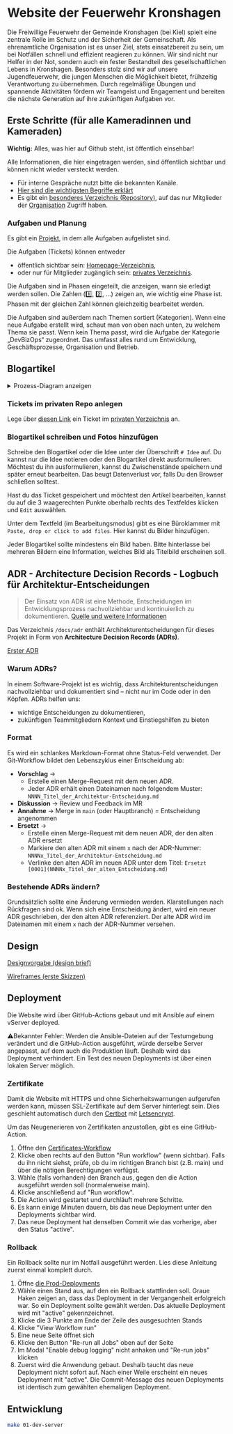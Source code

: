 # Website der Feuerwehr Kronshagen

Die Freiwillige Feuerwehr der Gemeinde Kronshagen (bei Kiel) spielt eine zentrale Rolle im Schutz und der Sicherheit der
Gemeinschaft. Als ehrenamtliche Organisation ist es unser Ziel, stets einsatzbereit zu sein, um bei Notfällen schnell
und effizient reagieren zu können. Wir sind nicht nur Helfer in der Not, sondern auch ein fester Bestandteil des
gesellschaftlichen Lebens in Kronshagen. Besonders stolz sind wir auf unsere Jugendfeuerwehr, die jungen Menschen die
Möglichkeit bietet, frühzeitig Verantwortung zu übernehmen. Durch regelmäßige Übungen und spannende Aktivitäten fördern
wir Teamgeist und Engagement und bereiten die nächste Generation auf ihre zukünftigen Aufgaben vor.

## Erste Schritte (für alle Kameradinnen und Kameraden)

**Wichtig:** Alles, was hier auf Github steht, ist öffentlich einsehbar!

Alle Informationen, die hier eingetragen werden, sind öffentlich sichtbar und können nicht wieder versteckt werden.

- Für interne Gespräche nutzt bitte die bekannten Kanäle.
- [Hier sind die wichtigsten Begriffe erklärt](./docs/erste-schritte/Grundbegriffe.md)
- Es gibt ein [besonderes Verzeichnis (Repository)](https://github.com/Feuerwehr-Kronshagen/private), auf das nur
  Mitglieder der [Organisation](https://github.com/Feuerwehr-Kronshagen) Zugriff haben.

### Aufgaben und Planung

Es gibt ein [Projekt](https://github.com/orgs/Feuerwehr-Kronshagen/projects/1), in dem alle Aufgaben
aufgelistet sind.

Die Aufgaben (Tickets) können entweder

- öffentlich sichtbar sein: [Homepage-Verzeichnis](https://github.com/Feuerwehr-Kronshagen/homepage),
- oder nur für Mitglieder zugänglich sein: [privates Verzeichnis](https://github.com/Feuerwehr-Kronshagen/private).

Die Aufgaben sind in Phasen eingeteilt, die anzeigen, wann sie erledigt werden sollen. Die Zahlen (1️⃣, 2️⃣, ...) zeigen
an, wie wichtig eine Phase ist. Phasen mit der gleichen Zahl können gleichzeitig bearbeitet werden.

Die Aufgaben sind außerdem nach Themen sortiert (Kategorien). Wenn eine neue Aufgabe erstellt wird, schaut man von
oben nach unten, zu welchem Thema sie passt. Wenn kein Thema passt, wird die Aufgabe der Kategorie „DevBizOps“
zugeordnet. Das umfasst alles rund um Entwicklung, Geschäftsprozesse, Organisation und Betrieb.

## Blogartikel

<details>
  <summary>Prozess-Diagram anzeigen</summary>

```mermaid
flowchart TD
  private[Ticket im privaten Repo anlegen]
  write[Blogartikel schreiben und Fotos hinzufügen]
  review{Abnahme durch Vorstandsmitglied}
  code[Blogartikel im Code erstellen]
  test(Testumgebung zum Anschauen)
  pr{Abnahme durch EntwicklerIn}
  prod(Veröffentlichung des Artikels in Produktion)
  private --> write
  write --> review
  review -->|Veröffentlichung ok| code
  review -->|Änderungswunsch| write
  code --> test
  code --> pr
  pr -->|technisch ok| prod
  pr -->|Änderungsvorschlag| code
```

</details>

### Tickets im privaten Repo anlegen

Lege über [diesen Link](https://github.com/Feuerwehr-Kronshagen/private/issues/new?template=blog.md) ein Ticket
im [privaten Verzeichnis](https://github.com/Feuerwehr-Kronshagen/private) an.

### Blogartikel schreiben und Fotos hinzufügen

Schreibe den Blogartikel oder die Idee unter der Überschrift `# Idee` auf. Du kannst nur die Idee notieren oder den
Blogartikel direkt ausformulieren. Möchtest du ihn ausformulieren, kannst du Zwischenstände speichern und später
erneut bearbeiten. Das beugt Datenverlust vor, falls Du den Browser schließen solltest.

Hast du das Ticket gespeichert und möchtest den Artikel bearbeiten, kannst du auf die 3 waagerechten Punkte oberhalb
rechts des Textfeldes klicken und `Edit` auswählen.

Unter dem Textfeld (im Bearbeitungsmodus) gibt es eine Büroklammer mit `Paste, drop or click to add files`. Hier
kannst du Bilder hinzufügen.

Jeder Blogartikel sollte mindestens ein Bild haben. Bitte hinterlasse bei mehreren Bildern eine Information, welches
Bild als Titelbild erscheinen soll.

## ADR - Architecture Decision Records - Logbuch für Architektur-Entscheidungen

> Der Einsatz von ADR ist eine Methode, Entscheidungen im Entwicklungsprozess nachvollziehbar und kontinuierlich zu
> dokumentieren.
> [Quelle und weitere Informationen](https://www.heise.de/hintergrund/Gut-dokumentiert-Architecture-Decision-Records-4664988.html?seite=all)

Das Verzeichnis `/docs/adr` enthält Architekturentscheidungen für dieses Projekt in Form von **Architecture Decision
Records (ADRs)**.

[Erster ADR](./docs/adr/0001_Architektur-Entscheidungen_dokumentieren.md)

### Warum ADRs?

In einem Software-Projekt ist es wichtig, dass Architekturentscheidungen nachvollziehbar und dokumentiert sind – nicht
nur im Code oder in den Köpfen. ADRs helfen uns:

- wichtige Entscheidungen zu dokumentieren,
- zukünftigen Teammitgliedern Kontext und Einstiegshilfen zu bieten

### Format

Es wird ein schlankes Markdown-Format ohne Status-Feld verwendet. Der Git-Workflow bildet den Lebenszyklus einer
Entscheidung ab:

- **Vorschlag** →
  - Erstelle einen Merge-Request mit dem neuen ADR.
  - Jeder ADR erhält einen Dateinamen nach folgendem Muster: `NNNN_Titel_der_Architektur-Entscheidung.md`
- **Diskussion** → Review und Feedback im MR
- **Annahme** → Merge in `main` (oder Hauptbranch) = Entscheidung angenommen
- **Ersetzt** →
  - Erstelle einen Merge-Request mit dem neuen ADR, der den alten ADR ersetzt
  - Markiere den alten ADR mit einem `x` nach der ADR-Nummer: `NNNNx_Titel_der_Architektur-Entscheidung.md`
  - Verlinke den alten ADR im neuen ADR unter dem Titel: `Ersetzt [0001](NNNNx_Titel_der_alten_Entscheidung.md)`

### Bestehende ADRs ändern?

Grundsätzlich sollte eine Änderung vermieden werden. Klarstellungen nach Rückfragen sind ok. Wenn sich eine Entscheidung
ändert, wird ein neuer ADR geschrieben, der den alten ADR referenziert. Der alte ADR wird im Dateinamen mit einem `x`
nach der ADR-Nummer versehen.

## Design

[Designvorgabe (design brief)](docs/design/design_brief.md)

[Wireframes (erste Skizzen)](docs/design/wireframes.md)

## Deployment

Die Website wird über GitHub-Actions gebaut und mit Ansible auf einem vServer deployed.

⚠️Bekannter Fehler: Werden die Ansible-Dateien auf der Testumgebung verändert und die GitHub-Action ausgeführt, würde
derselbe Server angepasst, auf dem auch die Produktion läuft. Deshalb wird das Deployment verhindert. Ein Test des
neuen Deployments ist über einen lokalen Server möglich.

### Zertifikate

Damit die Website mit HTTPS und ohne Sicherheitswarnungen aufgerufen werden kann, müssen SSL-Zertifikate auf dem
Server hinterlegt sein. Dies geschieht automatisch durch den [Certbot](https://certbot.eff.org/) mit
[Letsencrypt](https://letsencrypt.org/de/).

Um das Neugenerieren von Zertifikaten anzustoßen, gibt es eine GitHub-Action.

1. Öffne den
   [Certificates-Workflow](https://github.com/Feuerwehr-Kronshagen/homepage/actions/workflows/certificates.yml)
2. Klicke oben rechts auf den Button "Run workflow" (wenn sichtbar).
   Falls du ihn nicht siehst, prüfe, ob du im richtigen Branch bist (z.B. main) und über die nötigen Berechtigungen
   verfügst.
3. Wähle (falls vorhanden) den Branch aus, gegen den die Action ausgeführt werden soll (normalerweise main).
4. Klicke anschließend auf "Run workflow".
5. Die Action wird gestartet und durchläuft mehrere Schritte.
6. Es kann einige Minuten dauern, bis das neue Deployment unter den Deployments sichtbar wird.
7. Das neue Deployment hat denselben Commit wie das vorherige, aber den Status "active".

### Rollback

Ein Rollback sollte nur im Notfall ausgeführt werden. Lies diese Anleitung zuerst einmal komplett durch.

1. Öffne [die Prod-Deployments](https://github.com/Feuerwehr-Kronshagen/homepage/deployments/production)
2. Wähle einen Stand aus, auf den ein Rollback stattfinden soll. Graue Haken zeigen an, dass das Deployment in der
   Vergangenheit erfolgreich war. So ein Deployment sollte gewählt werden. Das aktuelle Deployment wird mit "active"
   gekennzeichnet.
3. Klicke die 3 Punkte am Ende der Zeile des ausgesuchten Stands
4. Klicke "View Workflow run"
5. Eine neue Seite öffnet sich
6. Klicke den Button "Re-run all Jobs" oben auf der Seite
7. Im Modal "Enable debug logging" nicht anhaken und "Re-run jobs" klicken
8. Zuerst wird die Anwendung gebaut. Deshalb taucht das neue Deployment nicht sofort auf. Nach einer Weile erscheint
   ein neues Deployment mit "active". Die Commit-Message des neuen Deployments ist identisch zum gewählten
   ehemaligen Deployment.

## Entwicklung

```bash
make 01-dev-server
```
